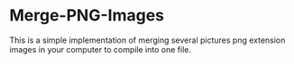 # Merge-PNG-Images
This is a simple implementation of merging several pictures png extension images in your computer to compile into one file. 
